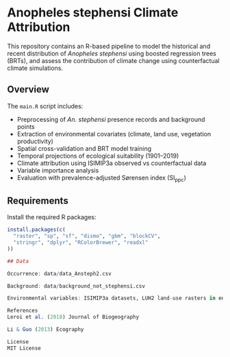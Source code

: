 # Anopheles stephensi Climate Attribution

This repository contains an R-based pipeline to model the historical and recent distribution of *Anopheles stephensi* using boosted regression trees (BRTs), and assess the contribution of climate change using counterfactual climate simulations.

## Overview

The `main.R` script includes:

- Preprocessing of *An. stephensi* presence records and background points
- Extraction of environmental covariates (climate, land use, vegetation productivity)
- Spatial cross-validation and BRT model training
- Temporal projections of ecological suitability (1901–2019)
- Climate attribution using ISIMIP3a observed vs counterfactual data
- Variable importance analysis
- Evaluation with prevalence-adjusted Sørensen index (SI<sub>ppc</sub>)

## Requirements

Install the required R packages:

```r
install.packages(c(
  "raster", "sp", "sf", "dismo", "gbm", "blockCV",
  "stringr", "dplyr", "RColorBrewer", "readxl"
))

## Data

Occurrence: data/data_Ansteph2.csv

Background: data/background_not_stephensi.csv

Environmental variables: ISIMIP3a datasets, LUH2 land-use rasters in env_data folder

References
Leroi et al. (2018) Journal of Biogeography

Li & Guo (2013) Ecography

License
MIT License
